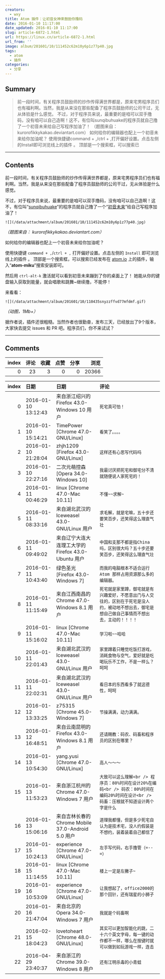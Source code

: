 ```yaml
---
creators:
  - wxy
title: Atom 插件：让初音女神来鼓励你撸码
date: 2016-01-10 11:17:00
date_updated: 2016-01-10 11:17:00
slug: article-6872-1.html
url: https://linux.cn/article-6872-1.html
url_from: ''
image: album/201601/10/111452c62m10y6p1z77p40.jpg
tags:
  - atom
  - 插件
categories:
  - 分享
---
```


## Summary

> 前一段时间，有关程序员鼓励师的炒作传得满世界都是，原来宅男程序员们也有福利啊。当然，我是从来没在那些配备了程序员鼓励师的公司干过，无从体验是什么感觉。 不过，对于程序员来说，最重要的是咱可以双手撸码，没有咱可以自己造啊！这不，有位叫sunqibuhuake的程序员就自己撸了一个初音未来给自己写程序加油了！  （题图来自： kurorofikkykakao.deviantart.com） 如何给你的编辑器也配上一个初音未来给你加油呢？ 使用快捷键command + ,/ctrl + ,打开偏好设置。点击左侧的Install即可浏览线上的插件 。 顶部是一个搜索框，可以搜索已

***

<!-- more -->

## Contents

前一段时间，有关程序员鼓励师的炒作传得满世界都是，原来宅男程序员们也有福利啊。当然，我是从来没在那些配备了程序员鼓励师的公司干过，无从体验是什么感觉。

不过，对于程序员来说，最重要的是咱可以双手撸码，没有咱可以自己造啊！这不，有位叫“[sunqibuhuake](https://atom.io/users/sunqibuhuake)”的程序员就自己撸了一个“[初音未来](https://atom.io/packages/atom-miku)”给自己写程序加油了！

`![](/data/attachment/album/201601/10/111452c62m10y6p1z77p40.jpg)`

*（题图来自： kurorofikkykakao.deviantart.com）*

如何给你的编辑器也配上一个初音未来给你加油呢？

使用快捷键 `command + ,`/`ctrl + ,` 打开偏好设置。点击左侧的 `Install` 即可浏览线上的插件 。 顶部是一个搜索框，可以搜索已经发布在 [atom.io](http://atom.io/http://atom.io/packages) 上的插件，输入“**atom-miku**”搜索安装即可。

然后用 `ctrl-alt-k` 激活就可以看到初音未来蹦到了你的桌面上了！ 她能从你的键盘输入获取到能量，就会唱歌和跳舞~继续撸，不能停！

来看看：

`![](/data/attachment/album/201601/10/110435snyzzffvd77mfdmf.gif)`

*（动图，1Mb+）*

据作者说，插件还很粗糙。当然作者也很勤奋，发布三天，已经放出了9个版本，大家快去提交 issues 和 PR 吧。程序员们，你不来试试？

***

## Comments


|   index |   评论 |   收藏 |   点赞 |   分享 |   浏览 |
|--------:|-------:|-------:|-------:|-------:|-------:|
|       0 |     23 |      3 |      0 |      0 |  20366 |

|   index | 日期                | 日期                                                | 评论                                                                                                                                               |
|--------:|:--------------------|:----------------------------------------------------|:---------------------------------------------------------------------------------------------------------------------------------------------------|
|       0 | 2016-01-10 13:12:43 | 来自浙江绍兴的 Firefox 43.0-Windows 10 用户         | `死宅真可怕！`                                                                                                                                     |
|       1 | 2016-01-10 15:14:21 | TimePower [Chrome 47.0-GNU/Linux]                   | `看笑了。。。。`                                                                                                                                   |
|       2 | 2016-01-10 21:28:04 | zhjh1209 [Firefox 43.0-GNU/Linux]                   | `这样还有心思写代码吗`                                                                                                                             |
|       3 | 2016-01-10 22:27:16 | 二次元萌控森 [Opera 34.0-Windows 10]                | `我最讨厌把死宅和御宅分不清就随便说人家死宅的！`                                                                                                   |
|       4 | 2016-01-11 00:46:29 | linux [Chrome 47.0-Mac 10.11]                       | `不懂~~求解~`                                                                                                                                      |
|       5 | 2016-01-11 08:33:16 | 来自湖北武汉的 Iceweasel 43.0-GNU/Linux 用户        | `求毛解，就是宅嘛，五十步还要笑百步，还笑得这么理直气壮`                                                                                           |
|       6 | 2016-01-11 09:49:02 | 来自辽宁大连大连理工大学的 Firefox 43.0-Ubuntu 用户 | `中国和支那不都是指China吗，区别很大吗？五十步还要笑百步，还笑得这么理直气壮`                                                                      |
|       7 | 2016-01-11 10:43:40 | 绿色圣光 [Firefox 43.0-Windows 7]                   | `而我的电脑根本不适合运行 Atom 那样占用资源那么多的编辑器。`                                                                                       |
|       8 | 2016-01-11 11:15:49 | 来自江西南昌的 Chrome 47.0-Windows 8.1 用户         | `死宅就是家里蹲，御宅就是有兴趣爱好，不愿意出门与人交往的，区别在于死宅是没人约，被动地不想出去，御宅是想自己做自己事情而不想出去，主动的！！！！` |
|       9 | 2016-01-11 15:16:02 | linux [Chrome 47.0-Mac 10.11]                       | `学习啦~~哈哈`                                                                                                                                     |
|      10 | 2016-01-11 22:01:43 | 来自湖北武汉的 Iceweasel 43.0-GNU/Linux 用户        | `家里蹲着只睡觉吃饭打游戏，消耗食物与空气，爱好就是吃喝玩乐不工作，不是一样么？呵呵`                                                               |
|      11 | 2016-01-11 22:02:31 | 来自湖北武汉的 Iceweasel 43.0-GNU/Linux 用户        | `看日本的东西看多了就这德性，呵呵`                                                                                                                 |
|      12 | 2016-01-12 13:33:25 | z75315 [Chrome 45.0-Windows 7]                      | `节操满满，动力满满。`                                                                                                                             |
|      13 | 2016-01-12 16:48:51 | 来自云南昆明的 Firefox 43.0-Windows 8.1 用户        | `还请赐教：码农、码畜和程序员的区别在哪里？`                                                                                                       |
|      14 | 2016-01-13 10:54:30 | yang.yusi [Chrome 47.0-GNU/Linux]                   | `高人～～～`                                                                                                                                       |
|      15 | 2016-01-13 11:53:23 | 来自浙江杭州的 Chrome 47.0-Windows 7 用户           | `大致可以这么理解<br /> 程序员：80%时间在设计20%在编码<br /> 码农：80%时间在编码20%时间在设计<br /> 码畜：压根就不知道设计两个字是什么`            |
|      16 | 2016-01-13 15:06:16 | 来自吉林长春的 Chrome Mobile 37.0-Android 5.0 用户  | `道理我都懂，但是多少死宅自认为是技术宅，没人约假装是不想约，装着装着自己都信了`                                                                   |
|      17 | 2016-01-15 10:24:13 | experience [Chrome 47.0-GNU/Linux]                  | `左手写代码，右手撸管（=--=）`                                                                                                                     |
|      18 | 2016-01-15 11:14:55 | linux [Chrome 47.0-Mac 10.11]                       | `楼上一定是左撇子~`                                                                                                                                |
|      19 | 2016-01-16 10:53:09 | experience [Chrome 47.0-GNU/Linux]                  | `让我想起了，office2000的那个回针，还有瑞星的小狮子`                                                                                               |
|      20 | 2016-01-16 21:47:04 | 来自北京的 Opera 34.0-Windows 7 用户                | `我就是个码畜啊`                                                                                                                                   |
|      21 | 2016-02-15 18:04:23 | lovetoheart [Chrome 48.0-GNU/Linux]                 | `其实可以更加智能化的跳，二十六个英文字母，每一键的动作都不一样，哪么在按键时就可以做到如玩游戏一样，连击`                                         |
|      22 | 2016-04-29 23:40:37 | 来自浙江的 Chrome 39.0-Windows 8 用户               | `还有江明杀毒的小青蛙`                                                                                                                             |
